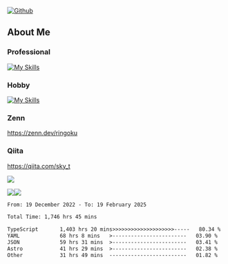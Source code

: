 [![Github](https://img.shields.io/github/followers/skyt-a?label=Follow&style=social)](https://github.com/skyt-a)

## About Me
### Professional
[![My Skills](https://skillicons.dev/icons?i=react,ts,js,nodejs,java,graphql,firebase,githubactions&theme=light)](https://skillicons.dev)
### Hobby
[![My Skills](https://skillicons.dev/icons?i=unity,rust,py&theme=light)](https://skillicons.dev)

### Zenn
https://zenn.dev/ringoku
### Qiita
https://qiita.com/sky_t


![](https://github-profile-summary-cards.vercel.app/api/cards/profile-details?username=skyt-a&theme=default)

![](https://github-profile-summary-cards.vercel.app/api/cards/repos-per-language?username=skyt-a&theme=default)![](https://github-profile-summary-cards.vercel.app/api/cards/stats?username=RinGoku&theme=default)

<!--START_SECTION:waka-->

```txt
From: 19 December 2022 - To: 19 February 2025

Total Time: 1,746 hrs 45 mins

TypeScript       1,403 hrs 20 mins>>>>>>>>>>>>>>>>>>>>-----   80.34 %
YAML             68 hrs 8 mins   >------------------------   03.90 %
JSON             59 hrs 31 mins  >------------------------   03.41 %
Astro            41 hrs 29 mins  >------------------------   02.38 %
Other            31 hrs 49 mins  -------------------------   01.82 %
```

<!--END_SECTION:waka-->
